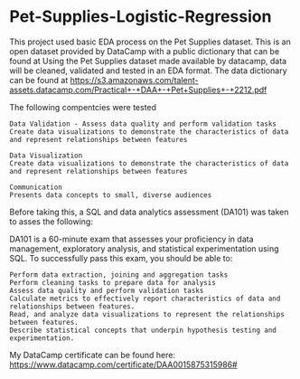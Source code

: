 # Pet-Supplies-Logistic-Regression

This project used basic EDA process on the Pet Supplies dataset. This is an open dataset provided by DataCamp with a public dictionary that can be found at Using the Pet Supplies dataset made available by datacamp, data will be cleaned, validated and tested in an EDA format. The data dictionary can be found at https://s3.amazonaws.com/talent-assets.datacamp.com/Practical+-+DAA+-+Pet+Supplies+-+2212.pdf

The following compentcies were tested 

    Data Validation	- Assess data quality and perform validation tasks
    Create data visualizations to demonstrate the characteristics of data and represent relationships between features

    Data Visualization	
    Create data visualizations to demonstrate the characteristics of data and represent relationships between features

    Communication	
    Presents data concepts to small, diverse audiences

Before taking this, a SQL and data analytics assessment (DA101) was taken to asses the following:

DA101 is a 60-minute exam that assesses your proficiency in data management, exploratory analysis, and statistical experimentation using SQL. To successfully pass this exam, you should be able to:

    Perform data extraction, joining and aggregation tasks
    Perform cleaning tasks to prepare data for analysis
    Assess data quality and perform validation tasks
    Calculate metrics to effectively report characteristics of data and relationships between features.
    Read, and analyze data visualizations to represent the relationships between features.
    Describe statistical concepts that underpin hypothesis testing and experimentation.

My DataCamp certificate can be found here: https://www.datacamp.com/certificate/DAA0015875315986#

